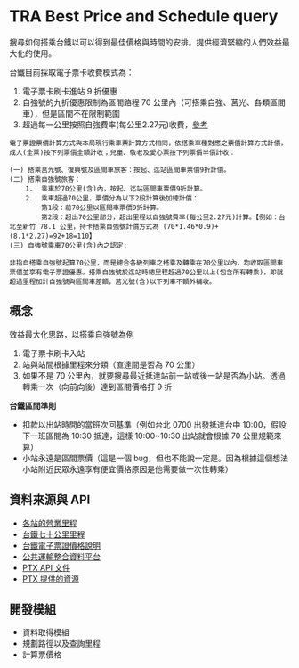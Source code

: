 # TRA Best Price and Schedule query

搜尋如何搭乘台鐵以可以得到最佳價格與時間的安排。提供經濟緊縮的人們效益最大化的使用。


台鐵目前採取電子票卡收費模式為：
1. 電子票卡刷卡進站 9 折優惠
2. 自強號的九折優惠限制為區間路程 70 公里內（可搭乘自強、莒光、各類區間車），但是區間不在限制範圍
3. 超過每一公里按照自強費率(每公里2.27元)收費，[參考](https://www.railway.gov.tw/tw/CP.aspx?sn=1312)

```
電子票證票價計算方式與本局現行乘車票計算方式相同，依搭乘車種對應之票價計算方式計價，成人(全票)按下列票價全額計收；兒童、敬老及愛心票按下列票價半價計收：
    
(一) 搭乘莒光號、復興號及區間車旅客：按起、迄站區間車票價9折計價。
(二) 搭乘自強號旅客：
    1.  乘車於70公里(含)內，按起、迄站區間車票價9折計算。
    2.  乘車超過70公里，票價分為以下2段計算後加總計價：
        第1段：前70公里以區間車票價9折計算。
        第2段：超出70公里部分，超出里程以自強號費率(每公里2.27元)計算。【例如：台北至新竹 78.1 公里，持卡搭乘自強號計價方式為 (70*1.46*0.9)+(8.1*2.27)=92+18=110】
(三) 自強號乘車70公里(含)內之認定:
    
非指自搭乘自強號起算70公里，而是總合各級列車之搭乘及轉乘在70公里以內，均收取區間車票價並享有電子票證優惠。搭乘自強號於迄站時總里程超過70公里以上(包含所有轉乘)，即就超過里程加計自強號與區間車差額，莒光號(含)以下列車不額外補收。
```


## 概念

效益最大化思路，以搭乘自強號為例

1. 電子票卡刷卡入站
2. 站與站間根據里程來分類（直達間是否為 70 公里）
3. 如果不是 70 公里內，就要搜尋最近抵達站前一站或後一站是否為小站。透過轉乘一次（向前向後）達到區間價格打 9 折 


**台鐵區間準則**
+ 扣款以出站時間的當班次回基準（例如台北 0700 出發抵達台中 10:00，假設下一班區間為 10:30 抵達，這樣 10:00~10:30 出站就會根據 70 公里規範來算）
+ 小站永遠是區間票價（這是一個 bug，但也不能說一定是。因為根據這個想法小站附近民眾永遠享有便宜價格原因是他需要做一次性轉乘）


## 資料來源與 API

+ [各站的營業里程](https://www.railway.gov.tw/tw/CP.aspx?sn=3611)
+ [台鐵七十公里里程](https://www.railway.gov.tw/tw/Kilometer.aspx?n=20998)
+ [台鐵電子票證價格說明](https://www.railway.gov.tw/tw/CP.aspx?sn=1312)
+ [公共運輸整合資料平台](https://ptx.transportdata.tw/PTX/Service?Transportation=%E8%87%BA%E9%90%B5)
+ [PTX API 文件](https://gist.github.com/ptxmotc/383118204ecf7192bdf96bc0197bb981)
+ [PTX 提供的資源](https://ptx.transportdata.tw/PTX/Service)


## 開發模組

+ 資料取得模組
+ 規劃路徑以及查詢里程
+ 計算票價格